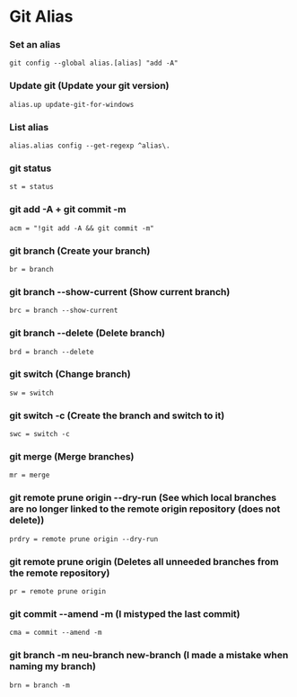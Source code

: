# Git Alias

### **Set an alias**

```
git config --global alias.[alias] "add -A"
```

### **Update git** (Update your git version)

```
alias.up update-git-for-windows
```

### **List alias**

```
alias.alias config --get-regexp ^alias\.
```

### **git status**

```
st = status
```

### **git add -A + git commit -m**

```
acm = "!git add -A && git commit -m"
```

### **git branch** (Create your branch)

```
br = branch
```

### **git branch --show-current** (Show current branch)

```
brc = branch --show-current
```

### **git branch --delete** (Delete branch)

```
brd = branch --delete
```

### **git switch** (Change branch)

```
sw = switch
```

### **git switch -c** (Create the branch and switch to it)

```
swc = switch -c
```

### **git merge** (Merge branches)

```
mr = merge
```

### **git remote prune origin --dry-run** (See which local branches are no longer linked to the remote origin repository (does not delete))

```
prdry = remote prune origin --dry-run
```

### **git remote prune origin** (Deletes all unneeded branches from the remote repository)

```
pr = remote prune origin
```

### **git commit --amend -m** (I mistyped the last commit)

```
cma = commit --amend -m
```

### **git branch -m neu-branch new-branch** (I made a mistake when naming my branch)

```
brn = branch -m
```